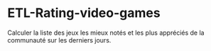 # ETL-Rating-video-games
Calculer la liste des jeux les mieux notés et les plus appréciés de la communauté sur les derniers jours.
